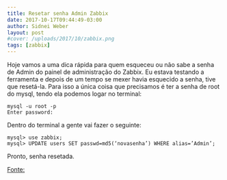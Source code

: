 ```yaml
---
title: Resetar senha Admin Zabbix
date: 2017-10-17T09:44:49-03:00
author: Sidnei Weber
layout: post
#cover: /uploads/2017/10/zabbix.png
tags: [zabbix]
---
```

Hoje vamos a uma dica rápida para quem esqueceu ou não sabe a senha de Admin do painel de administração do Zabbix. Eu estava testando a ferramenta e depois de um tempo se mexer havia esquecido a senha, tive que resetá-la. Para isso a única coisa que precisamos é ter a senha de root do mysql, tendo ela podemos logar no terminal:

```shell
mysql -u root -p
Enter password:
```

Dentro do terminal a gente vai fazer o seguinte:

```shell
mysql> use zabbix;
mysql> UPDATE users SET passwd=md5(‘novasenha’) WHERE alias=’Admin’;
```

Pronto, senha resetada.

[Fonte:](https://jorgepretel.com.br/2016/04/reset-na-senha-admin-do-zabbix/)